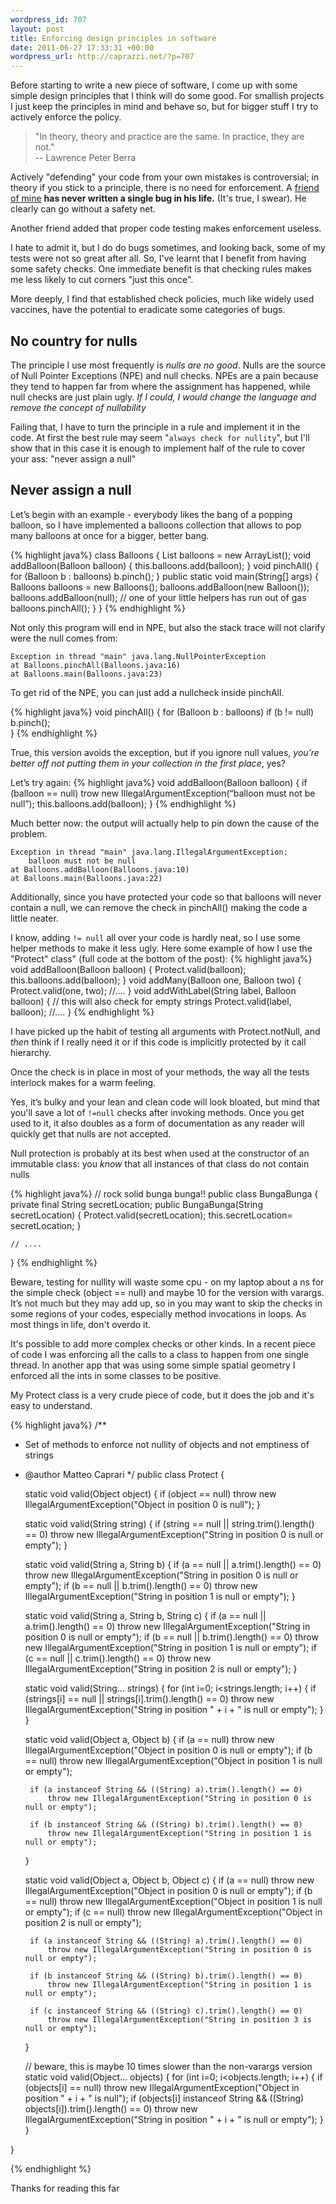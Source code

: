 ```yaml
--- 
wordpress_id: 707
layout: post
title: Enforcing design principles in software
date: 2011-06-27 17:33:31 +00:00
wordpress_url: http://caprazzi.net/?p=707
---
```


Before starting to write a new piece of software, I come up with some simple design principles that I think will do some good.
For smallish projects I just keep the principles in mind and behave so, but for bigger stuff I try to actively enforce the policy.


<blockquote>"In theory, theory and practice are the same. In practice, they are not."
<br/>
    --  Lawrence Peter Berra</blockquote>

Actively "defending" your code from your own mistakes is controversial;
in theory if you stick to a principle, there is no need for enforcement. A [friend of mine](http://blog.acaro.org/) **has never written a single bug in his life.** (It's true, I swear). He clearly can go without a safety net.

Another friend added that proper code testing makes enforcement useless.
 
I hate to admit it, but I do do bugs sometimes, and looking back, some of my 
tests were not so great after all. So, I've learnt that I benefit from having 
some safety checks. One immediate benefit is that checking rules makes me less 
likely to cut corners "just this once". 

More deeply, I find that established check policies, much like widely used vaccines, have the potential to eradicate some categories of bugs. 

## No country for nulls

The principle I use most frequently is *nulls are no good*. Nulls are the 
source of Null Pointer Exceptions (NPE) and null checks. NPEs are a pain
because they tend to happen far from where the assignment has happened, while 
null checks are just plain ugly. *If I could, I would change the language and 
remove the concept of nullability*

Failing that, I have to turn the principle in a rule and implement it in the 
code. At first the best rule may seem "``always check for nullity``", but 
I'll show that in this case it is enough to implement half of the rule 
to cover your ass: "never assign a null"

## Never assign a null

Let’s begin with an example - everybody likes the bang of a popping balloon, so I have implemented a balloons collection that allows to pop many balloons at once for a bigger, better bang.

{% highlight java%}
class Balloons {
	List<Balloon> balloons = new ArrayList<Balloon>();
	void addBalloon(Balloon balloon) {
		this.balloons.add(balloon);
	}
	void pinchAll() {
		for (Balloon b : balloons)
                   b.pinch();
	}
	public static void main(String[] args) {
		Balloons balloons = new Balloons();
		balloons.addBalloon(new Balloon());
		balloons.addBalloon(null); // one of your little helpers has run out of gas
		balloons.pinchAll();
	}
}
{% endhighlight %}

Not only this program will end in NPE, but also the stack trace will not clarify were the null comes from:

    Exception in thread "main" java.lang.NullPointerException
    at Balloons.pinchAll(Balloons.java:16)
	at Balloons.main(Balloons.java:23)

To get rid of the NPE, you can just add a nullcheck inside pinchAll.

{% highlight java%}
void pinchAll() {
	for (Balloon b : balloons)
		if (b != null)
			b.pinch();	
}
{% endhighlight %}

True, this version avoids the exception, but if you ignore null values, *you’re better off not putting them in your collection in the first place*, yes? 

Let’s try again:
{% highlight java%}
void addBalloon(Balloon balloon) {
	if (balloon == null)
		trow new IllegalArgumentException(“balloon must not be null”);
	this.balloons.add(balloon);
}
{% endhighlight %}

Much better now: the output will actually help to pin down the cause of the problem.

	Exception in thread "main" java.lang.IllegalArgumentException: 
		balloon must not be null
	at Balloons.addBalloon(Balloons.java:10)
	at Balloons.main(Balloons.java:22)

Additionally, since you have protected your code so that balloons will never 
contain a null, we can remove the check in pinchAll() making the code a little 
neater.

I know, adding ``!= null`` all over your code is hardly neat, so I use some 
helper methods to make it less ugly. Here some example of how I use the "Protect" class" (full code at the bottom of the post):
{% highlight java%}
void addBalloon(Balloon balloon) {
	Protect.valid(balloon);
	this.balloons.add(balloon);
}
void addMany(Balloon one, Balloon two) {
	Protect.valid(one, two);
        //....
}
void addWithLabel(String label, Balloon balloon) {
    // this will also check for empty strings
    Protect.valid(label, balloon);
    //....
}
{% endhighlight %}

I have picked up the habit of testing all arguments with Protect.notNull, and 
_then_ think if I really need it or if this code is implicitly protected by it 
call hierarchy. 

Once the check is in place in most of your methods, the way all the tests 
interlock makes for a warm feeling.

Yes, it’s bulky and your lean and clean code will look bloated, but mind that 
you'll save a lot of ``!=null`` checks after invoking methods. Once you get 
used to it, it also doubles as a form of documentation as any reader will 
quickly get that  nulls are not accepted.

Null protection is probably at its best when used at the constructor of an 
immutable class: you _know_ that all instances of that class do not contain 
nulls

{% highlight java%}
// rock solid bunga bunga!!
public class BungaBunga {
	private final String secretLocation;
	public BungaBunga(String secretLocation) {
		Protect.valid(secretLocation);
		this.secretLocation= secretLocation;
	}

	// ....
}
{% endhighlight %}

Beware, testing for nullity will waste some cpu - on my laptop about a ns for 
the simple check (object == null) and maybe 10 for the version with varargs. 
It’s not much but they may add up, so in you may want to skip the checks in 
some regions of your codes, especially method invocations in loops. As most 
things in life, don't overdo it.

It's possible to add more complex checks or other kinds. In a recent piece of 
code I was enforcing all the calls to a class to happen from one single 
thread. In another app that was using some simple spatial geometry I enforced 
all the ints in some classes to be positive.


My Protect class is a very crude piece of code, but it does the job and it's easy to understand.

{% highlight java%}
/**
 * Set of methods to enforce not nullity of objects and not emptiness of strings
 * @author Matteo Caprari
 */
public class Protect {

	static void valid(Object object) {
		if (object == null)
			throw new IllegalArgumentException("Object in position 0 is null");
	}		

	static void valid(String string) {
		if (string == null || string.trim().length() == 0)
			throw new IllegalArgumentException("String in position 0 is null or empty");
	}

	static void valid(String a, String b) {
		if (a == null || a.trim().length() == 0)
			throw new IllegalArgumentException("String in position 0 is null or empty");
		if (b == null || b.trim().length() == 0)
			throw new IllegalArgumentException("String in position 1 is null or empty");
	}

	static void valid(String a, String b, String c) {
		if (a == null || a.trim().length() == 0)
			throw new IllegalArgumentException("String in position 0 is null or empty");
		if (b == null || b.trim().length() == 0)
			throw new IllegalArgumentException("String in position 1 is null or empty");
		if (c == null || c.trim().length() == 0)
			throw new IllegalArgumentException("String in position 2 is null or empty");
	}

	static void valid(String... strings) {
		for (int i=0; i<strings.length; i++) {
			if (strings[i] == null || strings[i].trim().length() == 0)
				throw new IllegalArgumentException("String in position " + i + " is null or empty");
		}
	}

	static void valid(Object a, Object b) {
		if (a == null)
			throw new IllegalArgumentException("Object in position 0 is null or empty");
		if (b == null)
			throw new IllegalArgumentException("Object in position 1 is null or empty");

		if (a instanceof String && ((String) a).trim().length() == 0)
			throw new IllegalArgumentException("String in position 0 is null or empty");

		if (b instanceof String && ((String) b).trim().length() == 0)
			throw new IllegalArgumentException("String in position 1 is null or empty");
	}

	static void valid(Object a, Object b, Object c) {
		if (a == null)
			throw new IllegalArgumentException("Object in position 0 is null or empty");
		if (b == null)
			throw new IllegalArgumentException("Object in position 1 is null or empty");
		if (c == null)
			throw new IllegalArgumentException("Object in position 2 is null or empty");

		if (a instanceof String && ((String) a).trim().length() == 0)
			throw new IllegalArgumentException("String in position 0 is null or empty");

		if (b instanceof String && ((String) b).trim().length() == 0)
			throw new IllegalArgumentException("String in position 1 is null or empty");

		if (c instanceof String && ((String) c).trim().length() == 0)
			throw new IllegalArgumentException("String in position 3 is null or empty");
	}

	// beware, this is maybe 10 times slower than the non-varargs version
	static void valid(Object... objects) {
		for (int i=0; i<objects.length; i++) {
			if (objects[i] == null)
				throw new IllegalArgumentException("Object in position " + i + " is null");
			if (objects[i] instanceof String && ((String) objects[i]).trim().length() == 0)
				throw new IllegalArgumentException("String in position " + i + " is null or empty");
		}
	}				

}

{% endhighlight %}


Thanks for reading this far
